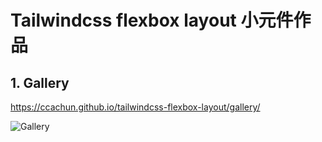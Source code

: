 # Tailwindcss flexbox layout 小元件作品

## 1. Gallery 
https://ccachun.github.io/tailwindcss-flexbox-layout/gallery/

![Gallery](https://firebasestorage.googleapis.com/v0/b/ccachun-blog.appspot.com/o/gallery.png?alt=media&token=92cc35df-0088-4224-b6e1-7fa27b474ff3)
